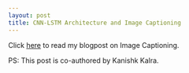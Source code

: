 ```yaml
---
layout: post
title: CNN-LSTM Architecture and Image Captioning
---
```


Click [here](https://medium.com/analytics-vidhya/cnn-lstm-architecture-and-image-captioning-2351fc18e8d7) to read my blogpost on Image Captioning.

PS: This post is co-authored by Kanishk Kalra.

